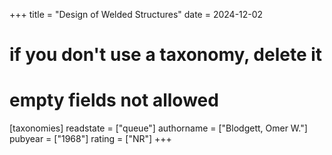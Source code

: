+++
title = "Design of Welded Structures"
date = 2024-12-02
# if you don't use a taxonomy, delete it
# empty fields not allowed
[taxonomies]
  readstate = ["queue"]
  authorname = ["Blodgett, Omer W."]
  pubyear = ["1968"]
  rating = ["NR"]
+++